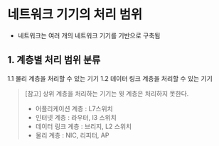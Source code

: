 # 네트워크 기기의 처리 범위
- 네트워크는 여러 개의 네트워크 기기를 기반으로 구축됨
## 1. 계층별 처리 범위 분류
1.1 물리 계층을 처리할 수 있는 기기
1.2 데이터 링크 계층을 처리할 수 있는 기기

> [참고] 상위 계층을 처리하는 기기는 윗 계층은 처리하지 못한다.
> - 어플리케이션 계층 :  L7스위치
> - 인터넷 계층 : 라우터, l3 스위치
> - 데이터 링크 계층 : 브리지, L2 스위치
> - 물리 계층 : NIC, 리피터, AP